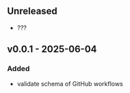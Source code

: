 ## Unreleased

- ???

## v0.0.1 - 2025-06-04

### Added

- validate schema of GitHub workflows

[Unreleased]: https://github.com/eighty4/model-t/compare/v0.0.1...HEAD
[v0.0.1]: https://github.com/eighty4/model-t/releases/tag/v0.0.1

